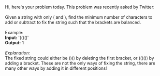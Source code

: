 Hi, here's your problem today. This problem was recently asked by Twitter:
<br><br>
Given a string with only ( and ), find the minimum number of characters to add or subtract to fix the string such that the brackets are balanced.
<br><br>
Example:
<br><b>Input:</b> '(()()'
<br><b>Output:</b> 1
<br><br><i>Explanation:</i>
<br>
The fixed string could either be ()() by deleting the first bracket, or (()()) by adding a bracket. These are not the only ways of fixing the string, there are many other ways by adding it in different positions!
